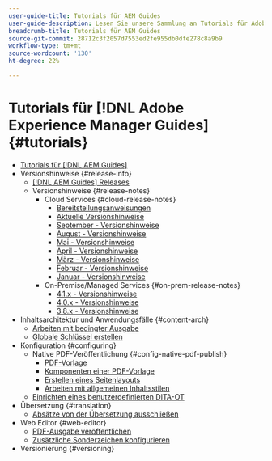 ```yaml
---
user-guide-title: Tutorials für AEM Guides
user-guide-description: Lesen Sie unsere Sammlung an Tutorials für Adobe Experience Manager Guides.
breadcrumb-title: Tutorials für AEM Guides
source-git-commit: 28712c3f2057d7553ed2fe955db0dfe278c8a9b9
workflow-type: tm+mt
source-wordcount: '130'
ht-degree: 22%

---
```



# Tutorials für [!DNL Adobe Experience Manager Guides] {#tutorials}

+ [Tutorials für [!DNL AEM Guides]](overview.md)
+ Versionshinweise {#release-info}
   + [[!DNL AEM Guides] Releases](./release-info/latest-release-info.md)
   + Versionshinweise {#release-notes}
      + Cloud Services {#cloud-release-notes}
         + [Bereitstellungsanweisungen](./release-info/deploy-xml-on-aemaacs.md)
         + [Aktuelle Versionshinweise](./release-info/release-notes-2022.10.0.md)
         + [September - Versionshinweise](./release-info/release-notes-2022.9.0.md)
         + [August - Versionshinweise](./release-info/release-notes-2022.8.0.md)
         + [Mai - Versionshinweise](./release-info/release-notes-2022.5.0.md)
         + [April - Versionshinweise](./release-info/release-notes-2022.4.0.md)
         + [März - Versionshinweise](./release-info/release-notes-2022.3.0.md)
         + [Februar - Versionshinweise](./release-info/release-notes-2022.2.0.md)
         + [Januar - Versionshinweise](./release-info/release-notes-2022.1.0.md)
      + On-Premise/Managed Services {#on-prem-release-notes}
         + [4.1.x - Versionshinweise](./release-info/release-notes-4.1.md)
         + [4.0.x - Versionshinweise](https://helpx.adobe.com/xml-documentation-for-experience-manager/release-note/release-notes-xml-documentation-solution-4-0.html)
         + [3.8.x - Versionshinweise](https://helpx.adobe.com/xml-documentation-for-experience-manager/release-note/release-notes-xml-documentation-solution-3-8.html)
+ Inhaltsarchitektur und Anwendungsfälle {#content-arch}
   + [Arbeiten mit bedingter Ausgabe](./content-architecture/create-and-use-conditions.md)
   + [Globale Schlüssel erstellen](./content-architecture/create-global-keys.md)
+ Konfiguration {#configuring}
   + Native PDF-Veröffentlichung {#config-native-pdf-publish}
      + [PDF-Vorlage](./native-pdf/pdf-template.md)
      + [Komponenten einer PDF-Vorlage](./native-pdf/components-pdf-template.md)
      + [Erstellen eines Seitenlayouts](./native-pdf/design-page-layout.md)
      + [Arbeiten mit allgemeinen Inhaltsstilen](./native-pdf/stylesheet.md)
   + [Einrichten eines benutzerdefinierten DITA-OT](./configuring/setup-a-custom-dita-ot.md)
+ Übersetzung {#translation}
   + [Absätze von der Übersetzung ausschließen](./translation/exclude-paragraphs-from-translation.md)
+ Web Editor {#web-editor}
   + [PDF-Ausgabe veröffentlichen](./web-editor/native-pdf-web-editor.md)
   + [Zusätzliche Sonderzeichen konfigurieren](./web-editor/configure-additional-special-characters.md)
+ Versionierung {#versioning}
